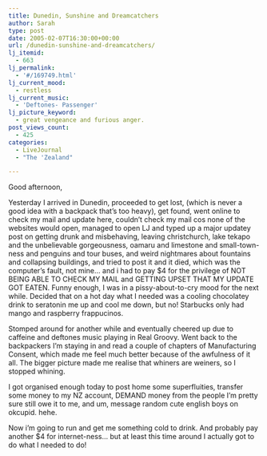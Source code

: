 ```yaml
---
title: Dunedin, Sunshine and Dreamcatchers
author: Sarah
type: post
date: 2005-02-07T16:30:00+00:00
url: /dunedin-sunshine-and-dreamcatchers/
lj_itemid:
  - 663
lj_permalink:
  - '#/169749.html'
lj_current_mood:
  - restless
lj_current_music:
  - 'Deftones- Passenger'
lj_picture_keyword:
  - great vengeance and furious anger.
post_views_count:
  - 425
categories:
  - LiveJournal
  - "The 'Zealand"

---
```

Good afternoon,

Yesterday I arrived in Dunedin, proceeded to get lost, (which is never a good idea with a backpack that&#8217;s too heavy), get found, went online to check my mail and update here, couldn&#8217;t check my mail cos none of the websites would open, managed to open LJ and typed up a major updatey post on getting drunk and misbehaving, leaving christchurch, lake tekapo and the unbelievable gorgeousness, oamaru and limestone and small-town-ness and penguins and tour buses, and weird nightmares about fountains and collapsing buildings, and tried to post it and it died, which was the computer&#8217;s fault, not mine&#8230; and i had to pay $4 for the privilege of NOT BEING ABLE TO CHECK MY MAIL and GETTING UPSET THAT MY UPDATE GOT EATEN. Funny enough, I was in a pissy-about-to-cry mood for the next while. Decided that on a hot day what I needed was a cooling chocolatey drink to seratonin me up and cool me down, but no! Starbucks only had mango and raspberry frappucinos.
  
Stomped around for another while and eventually cheered up due to caffeine and deftones music playing in Real Groovy. Went back to the backpackers I&#8217;m staying in and read a couple of chapters of Manufacturing Consent, which made me feel much better because of the awfulness of it all. The bigger picture made me realise that whiners are weiners, so I stopped whining.
  
I got organised enough today to post home some superfluities, transfer some money to my NZ account, DEMAND money from the people I&#8217;m pretty sure still owe it to me, and um, message random cute english boys on okcupid. hehe.
  
Now i&#8217;m going to run and get me something cold to drink. And probably pay another $4 for internet-ness&#8230; but at least this time around I actually got to do what I needed to do!